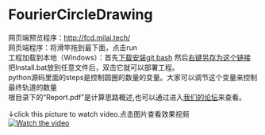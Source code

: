 # FourierCircleDrawing
网页端预览程序：http://fcd.milai.tech/    
网页端程序：将滑竿拖到最下面，点击run  
工程加载到本地（Windows）：首先[下载安装git bash](https://gitforwindows.org/) 
然后[右键另存为这个链接](https://github.com/ruanluyu/FourierCircleDrawing/blob/master/Install.bat)  
把Install.bat放到任意文件后，双击它就可以部署工程。  
python源码里面的steps是控制圆圈的数量的变量。大家可以调节这个变量来控制最终轨道的数量  
根目录下的“Report.pdf”是计算思路概述,也可以通过进入[我们的论坛](https://world.milai.tech/study/cg/proof-1000-circle-miku.html)来查看。

↓click this picture to watch video.点击图片查看效果视频  
[![Watch the video](https://raw.githubusercontent.com/ruanluyu/FourierCircleDrawing/master/Resource/miku.jpg)](https://www.bilibili.com/video/av28374720)
